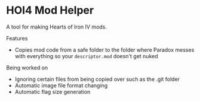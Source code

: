 # HOI4 Mod Helper
 A tool for making Hearts of Iron IV mods.
 
Features
- Copies mod code from a safe folder to the folder where Paradox messes with everything so your `descriptor.mod` doesn't get nuked

Being worked on
- Ignoring certain files from being copied over such as the .git folder
- Automatic image file format changing
- Automatic flag size generation
